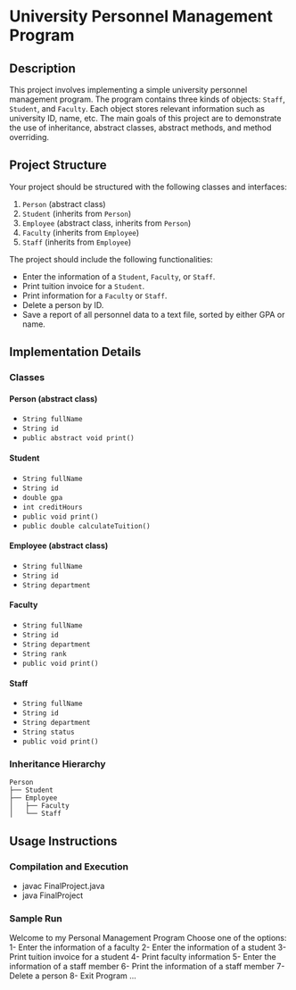 # University Personnel Management Program

## Description
This project involves implementing a simple university personnel management program. The program contains three kinds of objects: `Staff`, `Student`, and `Faculty`. Each object stores relevant information such as university ID, name, etc. The main goals of this project are to demonstrate the use of inheritance, abstract classes, abstract methods, and method overriding.

## Project Structure
Your project should be structured with the following classes and interfaces:

1. `Person` (abstract class)
2. `Student` (inherits from `Person`)
3. `Employee` (abstract class, inherits from `Person`)
4. `Faculty` (inherits from `Employee`)
5. `Staff` (inherits from `Employee`)

The project should include the following functionalities:
- Enter the information of a `Student`, `Faculty`, or `Staff`.
- Print tuition invoice for a `Student`.
- Print information for a `Faculty` or `Staff`.
- Delete a person by ID.
- Save a report of all personnel data to a text file, sorted by either GPA or name.

## Implementation Details

### Classes

#### Person (abstract class)
- `String fullName`
- `String id`
- `public abstract void print()`

#### Student
- `String fullName`
- `String id`
- `double gpa`
- `int creditHours`
- `public void print()`
- `public double calculateTuition()`

#### Employee (abstract class)
- `String fullName`
- `String id`
- `String department`

#### Faculty
- `String fullName`
- `String id`
- `String department`
- `String rank`
- `public void print()`

#### Staff
- `String fullName`
- `String id`
- `String department`
- `String status`
- `public void print()`

### Inheritance Hierarchy
```plaintext
Person
├── Student
├── Employee
│   ├── Faculty
│   └── Staff
```

## Usage Instructions

### Compilation and Execution
- javac FinalProject.java
- java FinalProject

### Sample Run
Welcome to my Personal Management Program
Choose one of the options:
1- Enter the information of a faculty
2- Enter the information of a student
3- Print tuition invoice for a student
4- Print faculty information
5- Enter the information of a staff member
6- Print the information of a staff member
7- Delete a person
8- Exit Program
...


